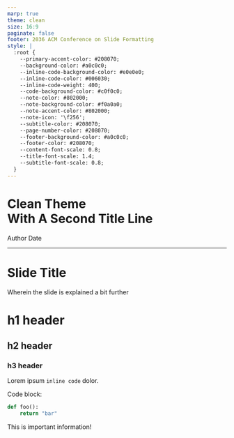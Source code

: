 ```yaml
---
marp: true
theme: clean
size: 16:9
paginate: false
footer: 2036 ACM Conference on Slide Formatting
style: |
  :root {
    --primary-accent-color: #208070;
    --background-color: #a0c0c0;
    --inline-code-background-color: #e0e0e0;
    --inline-code-color: #006030;
    --inline-code-weight: 400;
    --code-background-color: #c0f0c0;
    --note-color: #802000;
    --note-background-color: #f0a0a0;
    --note-accent-color: #802000;
    --note-icon: '\f256';
    --subtitle-color: #208070;
    --page-number-color: #208070;
    --footer-background-color: #a0c0c0;
    --footer-color: #208070;
    --content-font-scale: 0.8;
    --title-font-scale: 1.4;
    --subtitle-font-scale: 0.8;
  }
---
```


<!-- _class: title -->
# Clean Theme<br>With A Second Title Line

Author
Date

---
<!-- paginate: true -->
# Slide Title

<div class="subtitle">
Wherein the slide is explained a bit further
</div>


# h1 header
## h2 header
### h3 header

Lorem ipsum `inline code` dolor.

Code block:
```python
def foo():
    return "bar"
```

<div class="note">
This is important information!
</div>
